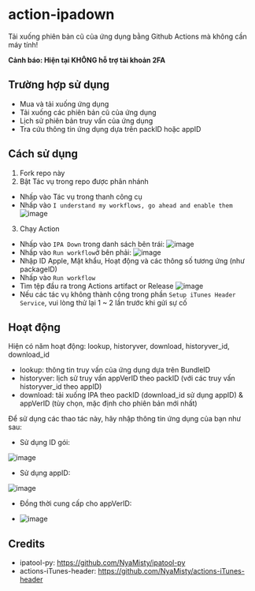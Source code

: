 # action-ipadown

Tải xuống phiên bản cũ của ứng dụng bằng Github Actions mà không cần máy tính!

**Cảnh báo: Hiện tại KHÔNG hỗ trợ tài khoản 2FA**

## Trường hợp sử dụng

- Mua và tải xuống ứng dụng 
- Tải xuống các phiên bản cũ của ứng dụng 
- Lịch sử phiên bản truy vấn của ứng dụng 
- Tra cứu thông tin ứng dụng dựa trên packID hoặc appID

## Cách sử dụng

1. Fork repo này
2. Bật Tác vụ trong repo được phân nhánh
  - Nhấp vào Tác vụ trong thanh công cụ
  - Nhấp vào `I understand my workflows, go ahead and enable them`
      ![image](https://user-images.githubusercontent.com/5344431/167505409-ef077008-2450-4e2d-9d43-2067244ac931.png)
3. Chạy Action
  - Nhấp vào `IPA Down` trong danh sách bên trái:
      ![image](https://user-images.githubusercontent.com/5344431/167505630-1a741d9c-69de-470c-978e-1b8944dcfd3b.png)
  - Nhấp vào `Run workflow`ở bên phải:
      ![image](https://user-images.githubusercontent.com/5344431/167505748-52e0bba9-b9ec-44e1-9370-4452d3c3c66b.png)
  - Nhập ID Apple, Mật khẩu, Hoạt động và các thông số tương ứng (như packageID)
  - Nhấp vào `Run workflow`
  - Tìm tệp đầu ra trong Actions artifact or Release
      ![image](https://user-images.githubusercontent.com/5344431/167506938-c3e3529c-ee91-4661-a251-a12a2d0576cb.png)
  - Nếu các tác vụ không thành công trong phần `Setup iTunes Header Service`, vui lòng thử lại 1 ~ 2 lần trước khi gửi sự cố

## Hoạt động

Hiện có năm hoạt động: lookup, historyver, download, historyver_id, download_id

- lookup: thông tin truy vấn của ứng dụng dựa trên BundleID
- historyver: lịch sử truy vấn appVerID theo packID (với các truy vấn historyver_id theo appID)
- download: tải xuống IPA theo packID (download_id sử dụng appID) & appVerID (tùy chọn, mặc định cho phiên bản mới nhất)

Để sử dụng các thao tác này, hãy nhập thông tin ứng dụng của bạn như sau:
- Sử dụng ID gói:

![image](https://user-images.githubusercontent.com/5344431/167506427-1503417c-112f-4c45-b82b-7887f05b0dac.png)

- Sử dụng appID:

![image](https://user-images.githubusercontent.com/5344431/167506645-d29db175-ab38-45d3-b224-6cc94131e61d.png)

- Đồng thời cung cấp cho appVerID:

- ![image](https://user-images.githubusercontent.com/5344431/167506870-8dcaa565-3bd1-424e-a9d2-eed00bd4cffb.png)

## Credits

- ipatool-py: https://github.com/NyaMisty/ipatool-py
- actions-iTunes-header: https://github.com/NyaMisty/actions-iTunes-header
